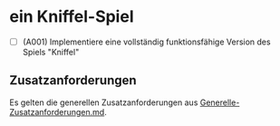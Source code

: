 # ein Kniffel-Spiel

- [ ] (A001) Implementiere eine vollständig funktionsfähige Version des Spiels "Kniffel"

## Zusatzanforderungen

Es gelten die generellen Zusatzanforderungen aus [Generelle-Zusatzanforderungen.md](../Generelle-Zusatzanforderungen.md).
